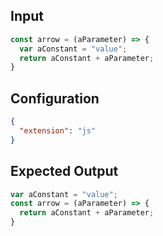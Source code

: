 
## Input
```javascript input
const arrow = (aParameter) => {
  var aConstant = "value";
  return aConstant + aParameter;
}
```

## Configuration
```json configuration
{
  "extension": "js"
}
```

## Expected Output
```javascript expected output
var aConstant = "value";
const arrow = (aParameter) => {
  return aConstant + aParameter;
}
```
